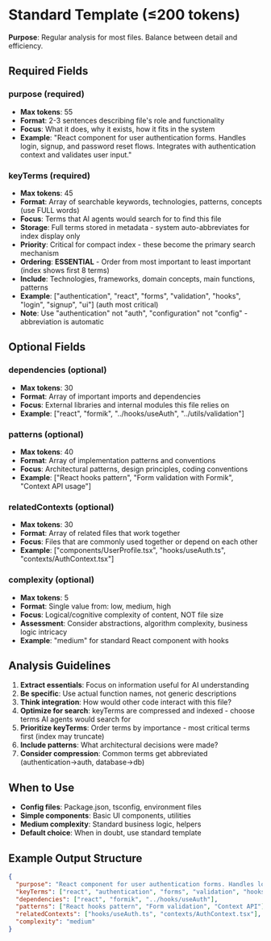 # Standard Template (≤200 tokens)

**Purpose**: Regular analysis for most files. Balance between detail and efficiency.

## Required Fields

### purpose (required)
- **Max tokens**: 55
- **Format**: 2-3 sentences describing file's role and functionality
- **Focus**: What it does, why it exists, how it fits in the system
- **Example**: "React component for user authentication forms. Handles login, signup, and password reset flows. Integrates with authentication context and validates user input."

### keyTerms (required)
- **Max tokens**: 45
- **Format**: Array of searchable keywords, technologies, patterns, concepts (use FULL words)
- **Focus**: Terms that AI agents would search for to find this file
- **Storage**: Full terms stored in metadata - system auto-abbreviates for index display only
- **Priority**: Critical for compact index - these become the primary search mechanism
- **Ordering**: **ESSENTIAL** - Order from most important to least important (index shows first 8 terms)
- **Include**: Technologies, frameworks, domain concepts, main functions, patterns
- **Example**: ["authentication", "react", "forms", "validation", "hooks", "login", "signup", "ui"] (auth most critical)
- **Note**: Use "authentication" not "auth", "configuration" not "config" - abbreviation is automatic

## Optional Fields

### dependencies (optional)
- **Max tokens**: 30
- **Format**: Array of important imports and dependencies
- **Focus**: External libraries and internal modules this file relies on
- **Example**: ["react", "formik", "../hooks/useAuth", "../utils/validation"]

### patterns (optional)
- **Max tokens**: 40
- **Format**: Array of implementation patterns and conventions
- **Focus**: Architectural patterns, design principles, coding conventions
- **Example**: ["React hooks pattern", "Form validation with Formik", "Context API usage"]

### relatedContexts (optional)
- **Max tokens**: 30
- **Format**: Array of related files that work together
- **Focus**: Files that are commonly used together or depend on each other
- **Example**: ["components/UserProfile.tsx", "hooks/useAuth.ts", "contexts/AuthContext.tsx"]

### complexity (optional)
- **Max tokens**: 5
- **Format**: Single value from: low, medium, high
- **Focus**: Logical/cognitive complexity of content, NOT file size
- **Assessment**: Consider abstractions, algorithm complexity, business logic intricacy
- **Example**: "medium" for standard React component with hooks

## Analysis Guidelines

1. **Extract essentials**: Focus on information useful for AI understanding
2. **Be specific**: Use actual function names, not generic descriptions  
3. **Think integration**: How would other code interact with this file?
4. **Optimize for search**: keyTerms are compressed and indexed - choose terms AI agents would search for
5. **Prioritize keyTerms**: Order terms by importance - most critical terms first (index may truncate)
6. **Include patterns**: What architectural decisions were made?
7. **Consider compression**: Common terms get abbreviated (authentication→auth, database→db)

## When to Use
- **Config files**: Package.json, tsconfig, environment files
- **Simple components**: Basic UI components, utilities
- **Medium complexity**: Standard business logic, helpers
- **Default choice**: When in doubt, use standard template

## Example Output Structure
```json
{
  "purpose": "React component for user authentication forms. Handles login, signup, and password reset flows with validation.",
  "keyTerms": ["react", "authentication", "forms", "validation", "hooks", "login", "signup"],
  "dependencies": ["react", "formik", "../hooks/useAuth"],
  "patterns": ["React hooks pattern", "Form validation", "Context API"],
  "relatedContexts": ["hooks/useAuth.ts", "contexts/AuthContext.tsx"],
  "complexity": "medium"
}
```